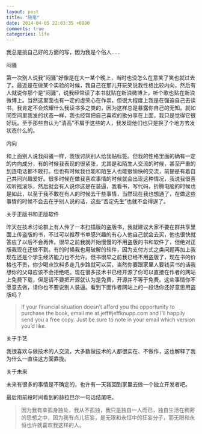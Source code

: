 ```yaml
---
layout: post
title: "随笔"
date: 2014-04-05 22:03:35 +0800
comments: true
categories: life
---
```

我总是挑自己好的方面的写，因为我是个俗人……

闷骚

第一次别人说我“闷骚”好像是在大一某个晚上，当时也没怎么在意笑了笑也就过去了。最近是在做某个实验的时候，我自己在那儿开玩笑说我性格比较内向，然后有人就说你那个是“闷骚”，说我经常读了本书就贴在新浪微博上，听个歌也贴在新浪微博上。当然这里面也有一定的虚荣心在作祟，但很大程度上我是在强迫自己去读书，我肯定不会炫耀什么我读书多之类的，因为这样总是暴露你自己的无知。就如同空间里我发的状态一样，我也经常把自己喜欢的歌分享在上面，我只是觉得它很好玩。至于那些自认为”清高”不屑于这些的人，我发现他们也只是换了个地方去发状态什么的。<!--more-->

内向

和上面别人说我闷骚一样，我很讨厌别人给我贴标签。但我的性格里面的确有一定的内向成分，有的时候我表现的很紧张，尤其是和陌生人交流的时候，甚至严重的到连电话都不敢打。但也有时候我也能和陌生人也能很愉快的交流，前提是有着自己共同兴趣爱好。很多时候在做我喜欢事情的时候就会出现这种情况，我说我很喜欢听摇滚乐，然后就会有人说你这是在装逼，我看书，写代码，折腾电脑的时候也是如此，以至于我不敢在有人的时候去干些事情，当然现在我也想通了，在做这些事情的时候不会去在乎别人说的话，这些“否定先生”也就不会得逞了。

关于正版书和正版软件

昨天在技术讨论群上有人传了一本扫描版的盗版书，我就建议大家不要在群共享里面上传盗版的书，不过可以推荐书单感兴趣的有心人他自己就会去买，他也很快就答应了以后不会再传。很早之前我就开始慢慢的不用盗版的书和软件了，但绝对正版我现在还做不到。有的时候我也用破解的软件，因为支付方式之类问题再加上我现在还是个学生经济能力也不允许。但书很早之前我已经不用盗版了，现在书的价格也不贵，你少喝点饮料多走几步路就可以买，当然你要跟家里人要钱买书的话我想你的父母应该不会拒绝吧。现在很多技术书已经开源了你可以直接在作者的网站上免费下载，但是请不要把开源就认为是免费，开源并不等于免费。这些事情你不愿意去做，请你也不要说别人装逼。看到下面作者网站上的一段话你还好意思用盗版吗？

> If your financial situation doesn’t afford you the opportunity to purchase the book, email me at jeff#jeffknupp.com and I’ll happily send you a free copy. Just be sure to note in your email which version you’d like.

关于手艺

我很喜欢与做技术的人交流，大多数做技术的人都很实在、不做作，这也解释了我为什么一直往这方面靠拢。

关于未来

未来有很多的事情是不确定的，也许有一天我回到家里去做一个独立开发者吧。

最后用前段时间看到的赫拉巴尔一句话结尾吧。

> 因为我有幸孤身独处，我从不孤独，我只是独自一人而已，独自生活在稠密的思想之中，因为我有点儿狂妄，是无限和永恒中的狂妄分子，而无限和永恒也许就喜欢我这样的人。
